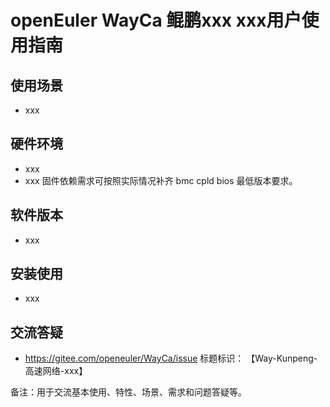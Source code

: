 
# openEuler WayCa 鲲鹏xxx xxx用户使用指南

## 使用场景

- xxx

## 硬件环境
- xxx
- xxx 固件依赖需求可按照实际情况补齐 bmc cpld bios 最低版本要求。

## 软件版本

- xxx

## 安装使用

- xxx

## 交流答疑

- https://gitee.com/openeuler/WayCa/issue
标题标识： 【Way-Kunpeng-高速网络-xxx】

备注：用于交流基本使用、特性、场景、需求和问题答疑等。